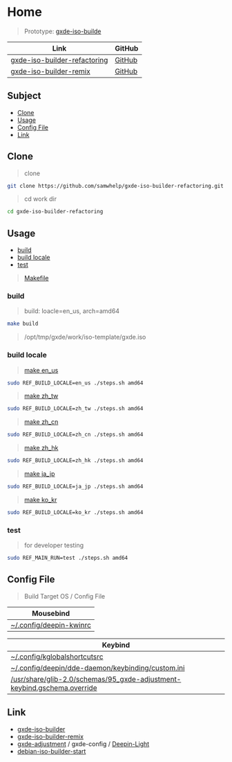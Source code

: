 

# Home

> Prototype: [gxde-iso-builde](https://github.com/GXDE-OS/gxde-iso-builder)

| Link | GitHub |
| ---- | ------ |
| [gxde-iso-builder-refactoring](https://samwhelp.github.io/gxde-iso-builder-refactoring/) | [GitHub](https://github.com/samwhelp/gxde-iso-builder-refactoring) |
| [gxde-iso-builder-remix](https://samwhelp.github.io/gxde-iso-builder-remix/) | [GitHub](https://github.com/samwhelp/gxde-iso-builder-remix) |




## Subject

* [Clone](#clone)
* [Usage](#usage)
* [Config File](#config-file)
* [Link](#link)




## Clone

> clone

``` sh
git clone https://github.com/samwhelp/gxde-iso-builder-refactoring.git
```

> cd work dir

``` sh
cd gxde-iso-builder-refactoring
```




## Usage

* [build](#build)
* [build locale](#build-locale)
* [test](#test)


> [Makefile](https://github.com/samwhelp/gxde-iso-builder-refactoring/blob/main/Makefile)




### build

> build: loacle=en_us, arch=amd64

``` sh
make build
```

> /opt/tmp/gxde/work/iso-template/gxde.iso




### build locale

> [make en_us](https://github.com/samwhelp/gxde-iso-builder-refactoring/blob/main/Makefile#L27-L29)

``` sh
sudo REF_BUILD_LOCALE=en_us ./steps.sh amd64
```


> [make zh_tw](https://github.com/samwhelp/gxde-iso-builder-refactoring/blob/main/Makefile#L32-L34)

``` sh
sudo REF_BUILD_LOCALE=zh_tw ./steps.sh amd64
```


> [make zh_cn](https://github.com/samwhelp/gxde-iso-builder-refactoring/blob/main/Makefile#L37-L39)

``` sh
sudo REF_BUILD_LOCALE=zh_cn ./steps.sh amd64
```


> [make zh_hk](https://github.com/samwhelp/gxde-iso-builder-refactoring/blob/main/Makefile#L42-L44)

``` sh
sudo REF_BUILD_LOCALE=zh_hk ./steps.sh amd64
```


> [make ja_jp](https://github.com/samwhelp/gxde-iso-builder-refactoring/blob/main/Makefile#L47-L49)

``` sh
sudo REF_BUILD_LOCALE=ja_jp ./steps.sh amd64
```


> [make ko_kr](https://github.com/samwhelp/gxde-iso-builder-refactoring/blob/main/Makefile#L52-L54)

``` sh
sudo REF_BUILD_LOCALE=ko_kr ./steps.sh amd64
```




### test

> for developer testing

``` sh
sudo REF_MAIN_RUN=test ./steps.sh amd64
```




## Config File

> Build Target OS / Config File

| Mousebind |
| --------------------- |
| [~/.config/deepin-kwinrc](https://github.com/samwhelp/gxde-iso-builder-refactoring/blob/main/asset/overlay/etc/skel/.config/deepin-kwinrc#L50-L56) |


| Keybind |
| --------------------- |
| [~/.config/kglobalshortcutsrc](https://github.com/samwhelp/gxde-iso-builder-refactoring/blob/main/asset/overlay/etc/skel/.config/kglobalshortcutsrc#L45-L197) |
| [~/.config/deepin/dde-daemon/keybinding/custom.ini](https://github.com/samwhelp/gxde-iso-builder-refactoring/blob/main/asset/overlay/etc/skel/.config/deepin/dde-daemon/keybinding/custom.ini) |
| [/usr/share/glib-2.0/schemas/95_gxde-adjustment-keybind.gschema.override](https://github.com/samwhelp/gxde-iso-builder-refactoring/blob/main/asset/overlay/usr/share/glib-2.0/schemas/95_gxde-adjustment-keybind.gschema.override) |




## Link

* [gxde-iso-builder](https://github.com/GXDE-OS/gxde-iso-builder)
* [gxde-iso-builder-remix](https://github.com/samwhelp/gxde-iso-builder-remix)
* [gxde-adjustment](https://github.com/samwhelp/gxde-adjustment) / gxde-config / [Deepin-Light](https://github.com/samwhelp/gxde-adjustment/tree/main/prototype/main/gxde-config/locale/en_us/Deepin-Light)
* [debian-iso-builder-start](https://github.com/samwhelp/debian-iso-builder-start)
